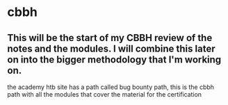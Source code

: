# cbbh

## This will be the start of my CBBH review of the notes and the modules. I will combine this later on into the bigger methodology that I'm working on.

the academy htb site has a path called bug bounty path, this is the cbbh path with all the modules that cover the material for the certification
